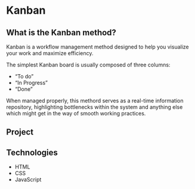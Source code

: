 # Kanban

## What is the Kanban method?
Kanban is a workflow management method designed to help you visualize your work and maximize efficiency.

The simplest Kanban board is usually composed of three columns:
* “To do” 
* “In Progress”
* “Done”

When managed properly, this methord serves as a real-time information repository, highlighting bottlenecks within the system and anything else which might get in the way of smooth working practices.

## Project



## Technologies
* HTML
* CSS
* JavaScript
